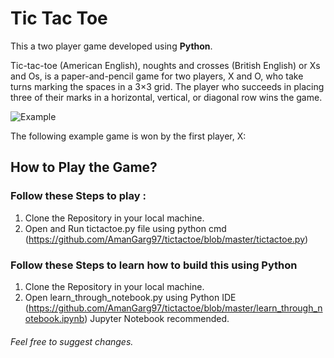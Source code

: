 # Tic Tac Toe

This a two player game developed using **Python**.

Tic-tac-toe (American English), noughts and crosses (British English) or Xs and Os, is a paper-and-pencil game for two players, X and O, who take turns marking the spaces in a 3×3 grid. The player who succeeds in placing three of their marks in a horizontal, vertical, or diagonal row wins the game.


![Example](https://upload.wikimedia.org/wikipedia/commons/1/1b/Tic-tac-toe-game-1.svg)

The following example game is won by the first player, X:


## How to Play the Game?

### Follow these Steps to play :

  1. Clone the Repository in your local machine.
  2. Open and Run tictactoe.py file using python cmd (https://github.com/AmanGarg97/tictactoe/blob/master/tictactoe.py)
  
### Follow these Steps to learn how to build this using **Python**

  1. Clone the Repository in your local machine.
  2. Open learn_through_notebook.py using Python IDE (https://github.com/AmanGarg97/tictactoe/blob/master/learn_through_notebook.ipynb)
     Jupyter Notebook recommended.
     
###### Feel free to suggest changes.
       
  
